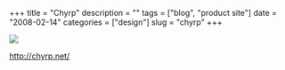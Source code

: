 +++
title = "Chyrp"
description = ""
tags = ["blog", "product site"]
date = "2008-02-14"
categories = ["design"]
slug = "chyrp"
+++


 

  <div id="screens-thumbs" class="clearfix">
    <div class="txt-center" id="design-submission"><a href="http://chyrp.net/"><img id='bluga-thumbnail-944' class='bluga-thumbnail large' src='/media/bluga/
wt47f279e510e21_0.jpg'/></a></div>  
  </div>   
<p><a href="http://chyrp.net/">http://chyrp.net/</a></p>




